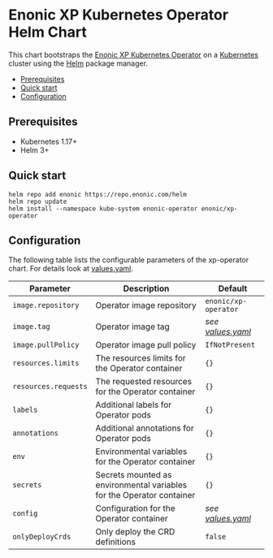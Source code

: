 <h1>Enonic XP Kubernetes Operator Helm Chart</h1>

This chart bootstraps the [Enonic XP Kubernetes Operator](../) on a [Kubernetes](http://kubernetes.io) cluster using the [Helm](https://helm.sh) package manager.

- [Prerequisites](#prerequisites)
- [Quick start](#quick-start)
- [Configuration](#configuration)

## Prerequisites

- Kubernetes 1.17+
- Helm 3+

## Quick start

```console
helm repo add enonic https://repo.enonic.com/helm
helm repo update
helm install --namespace kube-system enonic-operator enonic/xp-operator
```

## Configuration

The following table lists the configurable parameters of the xp-operator chart. For details look at [values.yaml](./values.yaml).

| Parameter            | Description                                                           | Default                            |
| -------------------- | --------------------------------------------------------------------- | ---------------------------------- |
| `image.repository`   | Operator image repository                                             | `enonic/xp-operator`               |
| `image.tag`          | Operator image tag                                                    | _see [values.yaml](./values.yaml)_ |
| `image.pullPolicy`   | Operator image pull policy                                            | `IfNotPresent`                     |
| `resources.limits`   | The resources limits for the Operator container                       | `{}`                               |
| `resources.requests` | The requested resources for the Operator container                    | `{}`                               |
| `labels`             | Additional labels for Operator pods                                   | `{}`                               |
| `annotations`        | Additional annotations for Operator pods                              | `{}`                               |
| `env`                | Environmental variables for the Operator container                    | `{}`                               |
| `secrets`            | Secrets mounted as environmental variables for the Operator container | `{}`                               |
| `config`             | Configuration for the Operator container                              | _see [values.yaml](./values.yaml)_ |
| `onlyDeployCrds`     | Only deploy the CRD definitions                                       | `false`                            |
